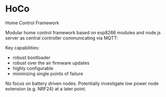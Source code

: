 # HoCo
Home Control Framework

Modular home control framework based on esp8266 modules and node.js server as central controller communicating via MQTT:


Key capabilities:
- robust bootloader
- robust over the air firmware updates
- highly configurable
- minimizing single points of failure


No focus on battery driven nodes. Potentially investigate low power node extension (e.g. NRF24) at a later point.
